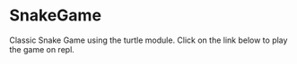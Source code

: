 # SnakeGame

Classic Snake Game using the turtle module.  Click on the link below to play the game on repl.  
